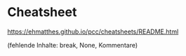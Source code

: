 # Cheatsheet

https://ehmatthes.github.io/pcc/cheatsheets/README.html

(fehlende Inhalte: break, None, Kommentare)
